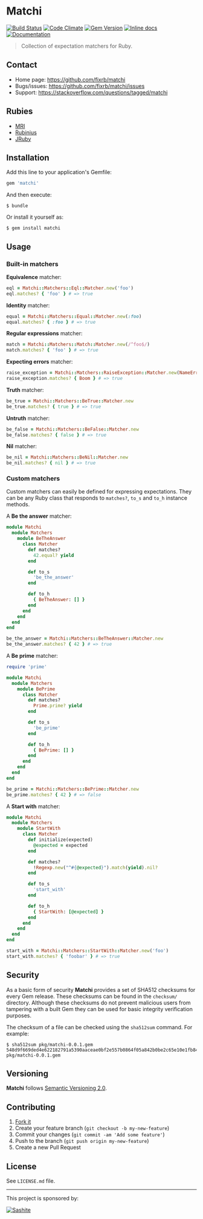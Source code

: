 # Matchi

[![Build Status](https://travis-ci.org/fixrb/matchi.svg?branch=master)][travis]
[![Code Climate](https://codeclimate.com/github/fixrb/matchi/badges/gpa.svg)][codeclimate]
[![Gem Version](https://badge.fury.io/rb/matchi.svg)][gem]
[![Inline docs](http://inch-ci.org/github/fixrb/matchi.svg?branch=master)][inchpages]
[![Documentation](http://img.shields.io/:yard-docs-38c800.svg)][rubydoc]

> Collection of expectation matchers for Ruby.

## Contact

* Home page: https://github.com/fixrb/matchi
* Bugs/issues: https://github.com/fixrb/matchi/issues
* Support: https://stackoverflow.com/questions/tagged/matchi

## Rubies

* [MRI](https://www.ruby-lang.org/)
* [Rubinius](http://rubini.us/)
* [JRuby](http://jruby.org/)

## Installation

Add this line to your application's Gemfile:

```ruby
gem 'matchi'
```

And then execute:

    $ bundle

Or install it yourself as:

    $ gem install matchi

## Usage

### Built-in matchers

**Equivalence** matcher:

```ruby
eql = Matchi::Matchers::Eql::Matcher.new('foo')
eql.matches? { 'foo' } # => true
```

**Identity** matcher:

```ruby
equal = Matchi::Matchers::Equal::Matcher.new(:foo)
equal.matches? { :foo } # => true
```

**Regular expressions** matcher:

```ruby
match = Matchi::Matchers::Match::Matcher.new(/^foo$/)
match.matches? { 'foo' } # => true
```

**Expecting errors** matcher:

```ruby
raise_exception = Matchi::Matchers::RaiseException::Matcher.new(NameError)
raise_exception.matches? { Boom } # => true
```

**Truth** matcher:

```ruby
be_true = Matchi::Matchers::BeTrue::Matcher.new
be_true.matches? { true } # => true
```

**Untruth** matcher:

```ruby
be_false = Matchi::Matchers::BeFalse::Matcher.new
be_false.matches? { false } # => true
```

**Nil** matcher:

```ruby
be_nil = Matchi::Matchers::BeNil::Matcher.new
be_nil.matches? { nil } # => true
```

### Custom matchers

Custom matchers can easily be defined for expressing expectations.  They can be any Ruby class that responds to `matches?`, `to_s` and `to_h` instance methods.

A **Be the answer** matcher:

```ruby
module Matchi
  module Matchers
    module BeTheAnswer
      class Matcher
        def matches?
          42.equal? yield
        end

        def to_s
          'be_the_answer'
        end

        def to_h
          { BeTheAnswer: [] }
        end
      end
    end
  end
end

be_the_answer = Matchi::Matchers::BeTheAnswer::Matcher.new
be_the_answer.matches? { 42 } # => true
```

A **Be prime** matcher:

```ruby
require 'prime'

module Matchi
  module Matchers
    module BePrime
      class Matcher
        def matches?
          Prime.prime? yield
        end

        def to_s
          'be_prime'
        end

        def to_h
          { BePrime: [] }
        end
      end
    end
  end
end

be_prime = Matchi::Matchers::BePrime::Matcher.new
be_prime.matches? { 42 } # => false
```

A **Start with** matcher:

```ruby
module Matchi
  module Matchers
    module StartWith
      class Matcher
        def initialize(expected)
          @expected = expected
        end

        def matches?
          !Regexp.new("^#{@expected}").match(yield).nil?
        end

        def to_s
          'start_with'
        end

        def to_h
          { StartWith: [@expected] }
        end
      end
    end
  end
end

start_with = Matchi::Matchers::StartWith::Matcher.new('foo')
start_with.matches? { 'foobar' } # => true
```

## Security

As a basic form of security __Matchi__ provides a set of SHA512 checksums for
every Gem release.  These checksums can be found in the `checksum/` directory.
Although these checksums do not prevent malicious users from tampering with a
built Gem they can be used for basic integrity verification purposes.

The checksum of a file can be checked using the `sha512sum` command.  For
example:

    $ sha512sum pkg/matchi-0.0.1.gem
    548d9f669ded4e622182791a5390aaceae0bf2e557b0864f05a842b0be2c65e10e1fb8499f49a3b9efd0e8eaeb691351b1c670d6316ce49965a99683b1071389  pkg/matchi-0.0.1.gem

## Versioning

__Matchi__ follows [Semantic Versioning 2.0](http://semver.org/).

## Contributing

1. [Fork it](https://github.com/fixrb/matchi/fork)
2. Create your feature branch (`git checkout -b my-new-feature`)
3. Commit your changes (`git commit -am 'Add some feature'`)
4. Push to the branch (`git push origin my-new-feature`)
5. Create a new Pull Request

## License

See `LICENSE.md` file.

[gem]: https://rubygems.org/gems/matchi
[travis]: https://travis-ci.org/fixrb/matchi
[codeclimate]: https://codeclimate.com/github/fixrb/matchi
[gemnasium]: https://gemnasium.com/fixrb/matchi
[inchpages]: http://inch-ci.org/github/fixrb/matchi
[rubydoc]: http://rubydoc.info/gems/matchi/frames

***

This project is sponsored by:

[![Sashite](https://sashite.com/img/sashite.png)](https://sashite.com/)
